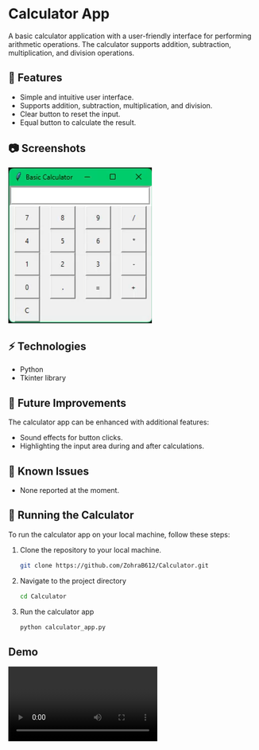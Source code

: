 # Calculator App

A basic calculator application with a user-friendly interface for performing arithmetic operations. The calculator supports addition, subtraction, multiplication, and division operations.

## 🚀 Features

- Simple and intuitive user interface.
- Supports addition, subtraction, multiplication, and division.
- Clear button to reset the input.
- Equal button to calculate the result.

## 📷 Screenshots

![Calculator App Screenshot](./screenshots/screenshot_calculator.png)

## ⚡ Technologies

- Python
- Tkinter library

## 🤔 Future Improvements

The calculator app can be enhanced with additional features:
- Sound effects for button clicks.
- Highlighting the input area during and after calculations.

## 🐛 Known Issues

- None reported at the moment.

## 🚦 Running the Calculator

To run the calculator app on your local machine, follow these steps:

1. Clone the repository to your local machine.
   ```bash
   git clone https://github.com/ZohraB612/Calculator.git
   
2. Navigate to the project directory
   ```bash
   cd Calculator
   
4. Run the calculator app
   ```bash
   python calculator_app.py

## Demo
![Calculator App Demo](./screenshots/calculator.mp4)
